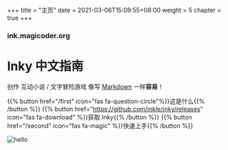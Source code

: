 +++
title = "主页"
date = 2021-03-06T15:09:55+08:00
weight = 5
chapter = true
+++

### ink.magicoder.org

# Inky 中文指南

创作 互动小说 / 文字冒险游戏 像写 [Markdown](https://www.zhihu.com/question/20409634) 一样**容易**！

{{% button href="/first" icon="fas fa-question-circle"%}}这是什么{{% /button %}}
{{% button href="https://github.com/inkle/inky/releases" icon="fas fa-download" %}}获取 Inky{{% /button %}}
{{% button href="/second" icon="fas fa-magic" %}}快速上手{{% /button %}}


![hello](/images/hello.jpg)